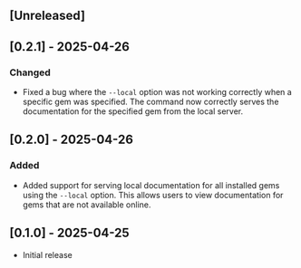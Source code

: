 ## [Unreleased]

## [0.2.1] - 2025-04-26
### Changed
- Fixed a bug where the `--local` option was not working correctly when a specific gem was specified. The command now correctly serves the documentation for the specified gem from the local server.

## [0.2.0] - 2025-04-26
### Added
- Added support for serving local documentation for all installed gems using the `--local` option. This allows users to view documentation for gems that are not available online.

## [0.1.0] - 2025-04-25

- Initial release

